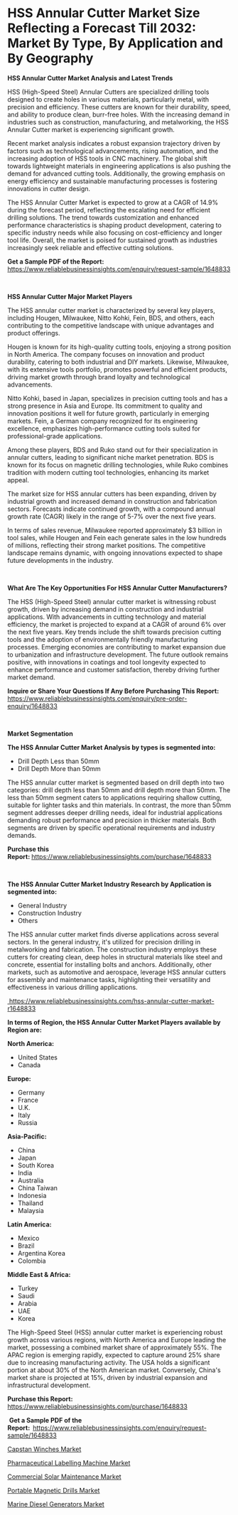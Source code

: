 <p><h1>HSS Annular Cutter Market Size Reflecting a Forecast Till 2032: Market By Type, By Application and By Geography</h1></p><p><strong>HSS Annular Cutter Market Analysis and Latest Trends</strong></p>
<p><p>HSS (High-Speed Steel) Annular Cutters are specialized drilling tools designed to create holes in various materials, particularly metal, with precision and efficiency. These cutters are known for their durability, speed, and ability to produce clean, burr-free holes. With the increasing demand in industries such as construction, manufacturing, and metalworking, the HSS Annular Cutter market is experiencing significant growth.</p><p>Recent market analysis indicates a robust expansion trajectory driven by factors such as technological advancements, rising automation, and the increasing adoption of HSS tools in CNC machinery. The global shift towards lightweight materials in engineering applications is also pushing the demand for advanced cutting tools. Additionally, the growing emphasis on energy efficiency and sustainable manufacturing processes is fostering innovations in cutter design.</p><p>The HSS Annular Cutter Market is expected to grow at a CAGR of 14.9% during the forecast period, reflecting the escalating need for efficient drilling solutions. The trend towards customization and enhanced performance characteristics is shaping product development, catering to specific industry needs while also focusing on cost-efficiency and longer tool life. Overall, the market is poised for sustained growth as industries increasingly seek reliable and effective cutting solutions.</p></p>
<p><strong>Get a Sample PDF of the Report:&nbsp;</strong> <a href="https://www.reliablebusinessinsights.com/enquiry/request-sample/1648833?utm_campaign=112&utm_medium=2&utm_source=Github&utm_content=ia&utm_term=18022025&utm_id=hss-annular-cutter">https://www.reliablebusinessinsights.com/enquiry/request-sample/1648833</a></p>
<p>&nbsp;</p>
<p><strong>HSS Annular Cutter Major Market Players</strong></p>
<p><p>The HSS annular cutter market is characterized by several key players, including Hougen, Milwaukee, Nitto Kohki, Fein, BDS, and others, each contributing to the competitive landscape with unique advantages and product offerings. </p><p>Hougen is known for its high-quality cutting tools, enjoying a strong position in North America. The company focuses on innovation and product durability, catering to both industrial and DIY markets. Likewise, Milwaukee, with its extensive tools portfolio, promotes powerful and efficient products, driving market growth through brand loyalty and technological advancements.</p><p>Nitto Kohki, based in Japan, specializes in precision cutting tools and has a strong presence in Asia and Europe. Its commitment to quality and innovation positions it well for future growth, particularly in emerging markets. Fein, a German company recognized for its engineering excellence, emphasizes high-performance cutting tools suited for professional-grade applications.</p><p>Among these players, BDS and Ruko stand out for their specialization in annular cutters, leading to significant niche market penetration. BDS is known for its focus on magnetic drilling technologies, while Ruko combines tradition with modern cutting tool technologies, enhancing its market appeal.</p><p>The market size for HSS annular cutters has been expanding, driven by industrial growth and increased demand in construction and fabrication sectors. Forecasts indicate continued growth, with a compound annual growth rate (CAGR) likely in the range of 5-7% over the next five years.</p><p>In terms of sales revenue, Milwaukee reported approximately $3 billion in tool sales, while Hougen and Fein each generate sales in the low hundreds of millions, reflecting their strong market positions. The competitive landscape remains dynamic, with ongoing innovations expected to shape future developments in the industry.</p></p>
<p>&nbsp;</p>
<p><strong>What Are The Key Opportunities For HSS Annular Cutter Manufacturers?</strong></p>
<p><p>The HSS (High-Speed Steel) annular cutter market is witnessing robust growth, driven by increasing demand in construction and industrial applications. With advancements in cutting technology and material efficiency, the market is projected to expand at a CAGR of around 6% over the next five years. Key trends include the shift towards precision cutting tools and the adoption of environmentally friendly manufacturing processes. Emerging economies are contributing to market expansion due to urbanization and infrastructure development. The future outlook remains positive, with innovations in coatings and tool longevity expected to enhance performance and customer satisfaction, thereby driving further market demand.</p></p>
<p><strong>Inquire or Share Your Questions If Any Before Purchasing This Report:</strong> <a href="https://www.reliablebusinessinsights.com/enquiry/pre-order-enquiry/1648833?utm_campaign=112&utm_medium=2&utm_source=Github&utm_content=ia&utm_term=18022025&utm_id=hss-annular-cutter">https://www.reliablebusinessinsights.com/enquiry/pre-order-enquiry/1648833</a></p>
<p>&nbsp;</p>
<p><strong>Market Segmentation</strong></p>
<p><strong>The HSS Annular Cutter Market Analysis by types is segmented into:</strong></p>
<p><ul><li>Drill Depth Less than 50mm</li><li>Drill Depth More than 50mm</li></ul></p>
<p><p>The HSS annular cutter market is segmented based on drill depth into two categories: drill depth less than 50mm and drill depth more than 50mm. The less than 50mm segment caters to applications requiring shallow cutting, suitable for lighter tasks and thin materials. In contrast, the more than 50mm segment addresses deeper drilling needs, ideal for industrial applications demanding robust performance and precision in thicker materials. Both segments are driven by specific operational requirements and industry demands.</p></p>
<p><strong>Purchase this Report:&nbsp;</strong><a href="https://www.reliablebusinessinsights.com/purchase/1648833?utm_campaign=112&utm_medium=2&utm_source=Github&utm_content=ia&utm_term=18022025&utm_id=hss-annular-cutter">https://www.reliablebusinessinsights.com/purchase/1648833</a></p>
<p>&nbsp;</p>
<p><strong>The HSS Annular Cutter Market Industry Research by Application is segmented into:</strong></p>
<p><ul><li>General Industry</li><li>Construction Industry</li><li>Others</li></ul></p>
<p><p>The HSS annular cutter market finds diverse applications across several sectors. In the general industry, it's utilized for precision drilling in metalworking and fabrication. The construction industry employs these cutters for creating clean, deep holes in structural materials like steel and concrete, essential for installing bolts and anchors. Additionally, other markets, such as automotive and aerospace, leverage HSS annular cutters for assembly and maintenance tasks, highlighting their versatility and effectiveness in various drilling applications.</p></p>
<p><a href="https://www.reliablebusinessinsights.com/hss-annular-cutter-market-r1648833?utm_campaign=112&utm_medium=2&utm_source=Github&utm_content=ia&utm_term=18022025&utm_id=hss-annular-cutter">&nbsp;https://www.reliablebusinessinsights.com/hss-annular-cutter-market-r1648833</a></p>
<p><strong>In terms of Region, the HSS Annular Cutter Market Players available by Region are:</strong></p>
<p>
    <p> <strong> North America: </strong>
        <ul>
            <li>United States</li>
            <li>Canada</li>
        </ul>
        </p> 
    <p> <strong> Europe: </strong>
        <ul>
            <li>Germany</li>
            <li>France</li>
            <li>U.K.</li>
            <li>Italy</li>
            <li>Russia</li>
        </ul>
        </p> 
    <p> <strong> Asia-Pacific: </strong>
        <ul>
            <li>China</li>
            <li>Japan</li>
            <li>South Korea</li>
            <li>India</li>
            <li>Australia</li>
            <li>China Taiwan</li>
            <li>Indonesia</li>
            <li>Thailand</li>
            <li>Malaysia</li>
        </ul>
        </p> 
    <p> <strong> Latin America: </strong>
        <ul>
            <li>Mexico</li>
            <li>Brazil</li>
            <li>Argentina Korea</li>
            <li>Colombia</li>
        </ul>
        </p> 
    <p> <strong> Middle East & Africa: </strong>
        <ul>
            <li>Turkey</li>
            <li>Saudi</li>
            <li>Arabia</li>
            <li>UAE</li>
            <li>Korea</li>
        </ul>
    </p>
    </p>
<p><p>The High-Speed Steel (HSS) annular cutter market is experiencing robust growth across various regions, with North America and Europe leading the market, possessing a combined market share of approximately 55%. The APAC region is emerging rapidly, expected to capture around 25% share due to increasing manufacturing activity. The USA holds a significant portion at about 30% of the North American market. Conversely, China's market share is projected at 15%, driven by industrial expansion and infrastructural development.</p></p>
<p><strong>Purchase this Report: </strong><a href="https://www.reliablebusinessinsights.com/purchase/1648833?utm_campaign=112&utm_medium=2&utm_source=Github&utm_content=ia&utm_term=18022025&utm_id=hss-annular-cutter">https://www.reliablebusinessinsights.com/purchase/1648833</a></p>
<p>&nbsp;<strong>Get a Sample PDF of the Report:&nbsp;&nbsp;</strong><a href="https://www.reliablebusinessinsights.com/enquiry/request-sample/1648833?utm_campaign=112&utm_medium=2&utm_source=Github&utm_content=ia&utm_term=18022025&utm_id=hss-annular-cutter">https://www.reliablebusinessinsights.com/enquiry/request-sample/1648833</a></p>
<p><strong></strong></p>
<p><p><a href="https://github.com/mohmodsiason/Market-Research-Report-List-1/blob/main/capstan-winches-market.md?utm_campaign=112&utm_medium=2&utm_source=Github&utm_content=ia&utm_term=18022025&utm_id=hss-annular-cutter">Capstan Winches Market</a></p><p><a href="https://github.com/saoneubeh8/Market-Research-Report-List-1/blob/main/pharmaceutical-labelling-machine-market.md?utm_campaign=112&utm_medium=2&utm_source=Github&utm_content=ia&utm_term=18022025&utm_id=hss-annular-cutter">Pharmaceutical Labelling Machine Market</a></p><p><a href="https://github.com/sharphadan/Market-Research-Report-List-1/blob/main/commercial-solar-maintenance-market.md?utm_campaign=112&utm_medium=2&utm_source=Github&utm_content=ia&utm_term=18022025&utm_id=hss-annular-cutter">Commercial Solar Maintenance Market</a></p><p><a href="https://github.com/msiyahhonzo46/Market-Research-Report-List-1/blob/main/portable-magnetic-drills-market.md?utm_campaign=112&utm_medium=2&utm_source=Github&utm_content=ia&utm_term=18022025&utm_id=hss-annular-cutter">Portable Magnetic Drills Market</a></p><p><a href="https://github.com/anggigpps/Market-Research-Report-List-1/blob/main/marine-diesel-generators-market.md?utm_campaign=112&utm_medium=2&utm_source=Github&utm_content=ia&utm_term=18022025&utm_id=hss-annular-cutter">Marine Diesel Generators Market</a></p></p>